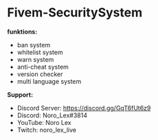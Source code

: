 # Fivem-SecuritySystem
 **funktions:**
 - ban system
 - whitelist system
 - warn system
 - anti-cheat system
 - version checker
 - multi language system

 **Support:**
 - Discord Server: https://discord.gg/GqT6fUt6z9
 - Discord: Noro_Lex#3814
 - YouTube: Noro Lex 
 - Twitch: noro_lex_live
